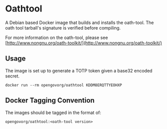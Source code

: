 # Oathtool
A Debian based Docker image that builds and installs the oath-tool.
The oath tool tarball's signature is verified before compiling.

For more information on the oath-tool, please see [http://www.nongnu.org/oath-toolkit/](http://www.nongnu.org/oath-toolkit/)

## Usage
The image is set up to generate a TOTP token given a base32 encoded secret.

```
docker run --rm opengovorg/oathtool KDDM8ERQTTYEOHXP
```

## Docker Tagging Convention
The images should be tagged in the format of:

```
opengovorg/oathtool:<oath-tool version>
```
